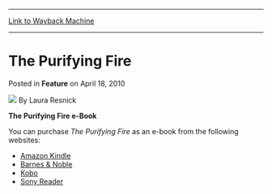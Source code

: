 
---
[Link to Wayback Machine](https://web.archive.org/web/20160316010207/http://magic.wizards.com/en/articles/archive/feature/purifying-fire-2010-04-18)

[_metadata_:author]:- "Laura Resnick"
[_metadata_:description]:- "The Purifying Fire e-Book You can purchase The Purifying Fire as an e-book from the following websites:"
[_metadata_:generator]:- "Drupal 7 (http://drupal.org)"
[_metadata_:publish_date]:- "2010-04-18"
[_metadata_:title]:- "The Purifying Fire"
[_metadata_:wayback_capture_timestamp]:- "2016-03-16 01:02:07+00:00"
[_metadata_:wayback_raw_url]:- "https://web.archive.org/web/20160316010207id_/http://magic.wizards.com/en/articles/archive/feature/purifying-fire-2010-04-18"
[_metadata_:wayback_url]:- "http://magic.wizards.com/en/articles/archive/feature/purifying-fire-2010-04-18"
---


The Purifying Fire
==================



 Posted in **Feature**
 on April 18, 2010 






![](https://media.magic.wizards.com/styles/auth_small/public/generic-avatar-150_343.png)
By Laura Resnick











**The Purifying Fire e-Book**


You can purchase *The Purifying Fire* as an e-book from the following websites:





* [Amazon Kindle](http://www.amazon.com/gp/product/B00333FGIC)
* [Barnes & Noble](http://tinyurl.com/y3eezpk)
* [Kobo](http://www.kobobooks.com/ebook/The-Purifying-Fire-Planeswalker-Novel/book-BPWHalMmok6D6uu_xjvsnQ/page1.html)
* [Sony Reader](http://ebookstore.sony.com/ebook/laura-resnick/the-purifying-fire/_/R-400000000000000192778)






